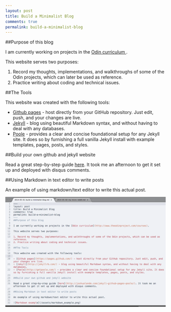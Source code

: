 ```yaml
---
layout: post
title: Build a Minimalist Blog
comments: true
permalink: build-a-minimalist-blog
---
```

##Purpose of this blog

I am currently working on projects in the [Odin curriculum ](http://www.theodinproject.com/courses). 

This website serves two purposes:

1. Record my thoughts, implementations, and walkthroughs of some of the Odin projects, which can later be used as reference.
2. Practice writing about coding and technical issues.

<!--more-->

##The Tools

This website was created with the following tools:

- [Github pages](https://pages.github.com/) - host directly from your GitHub repository. Just edit, push, and your changes are live.
- [Jekyll](http://jekyllrb.com/) - blog using beautiful Markdown syntax, and without having to deal with any databases.
- [Poole](http://getpoole.com/) - provides a clear and concise foundational setup for any Jekyll site. It does so by furnishing a full vanilla Jekyll install with example templates, pages, posts, and styles.

##Build your own github and jekyll website

Read a great step-by-step guide [here](http://joshualande.com/jekyll-github-pages-poole/). It took me an afternoon to get it set up and deployed with disqus comments.

##Using Markdown in text editor to write posts

An example of using markdown/text editor to write this actual post.

![Markdown example](/assets/markdown_example.png)